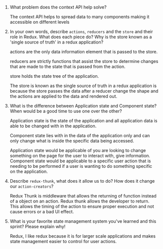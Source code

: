 1. What problem does the context API help solve?

    The context API helps to spread data to many components making it accessible on different levels

2. In your own words, describe `actions`, `reducers` and the `store` and their role in Redux. What does each piece do? Why is the store known as a 'single source of truth' in a redux application?

    actions are the only data information element that is passed to the store.

    reducers are strictly functions that assist the store to determine changes that are made to the state that is passed from the action.

    store holds the state tree of the application.

    The store is known as the single source of truth in a redux application is because the store passes the data after a reducer change the shape and the actions are applied to the data and rendered out.

3. What is the difference between Application state and Component state? When would be a good time to use one over the other?

    Application state is the state of the application and all application data is able to be changed with in the application.

    Component state lies with in the data of the application only and can only change what is inside the specific data being accessed.

    Application state would be applicable of you are looking to change something on the page for the user to interact with, give information. Component state would be applicable to a specific user action that is needing to be performed if a user is wanting to do something specific on the application.

4. Describe `redux-thunk`, what does it allow us to do? How does it change our `action-creators`?

    Redux Thunk is middleware that allows the returning of function instead of a object on an action. Redux thunk allows the developer to return. This allows the timing of the action to ensure proper execution and not cause errors or a bad UI effect.

5. What is your favorite state management system you've learned and this sprint? Please explain why!

    Redux, I like redux because it is for larger scale applications and makes state management easier to control for user actions.
